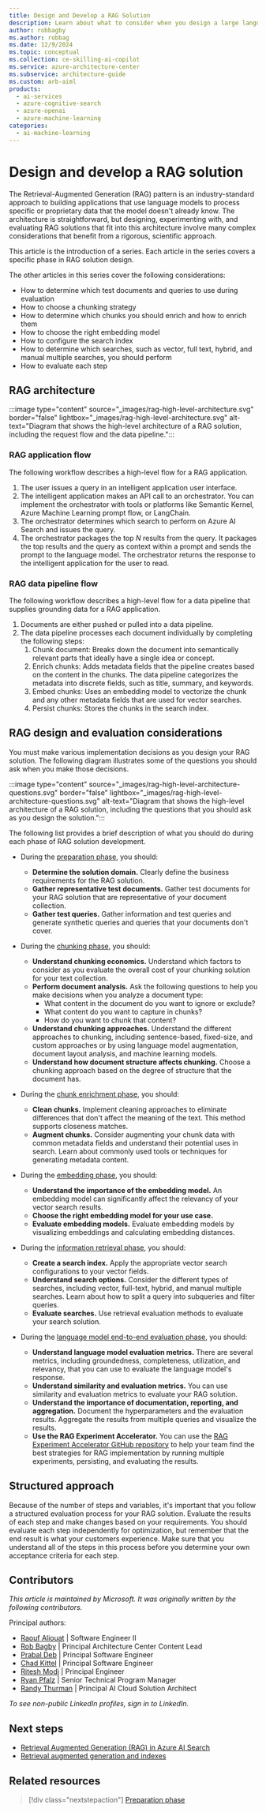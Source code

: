 ```yaml
---
title: Design and Develop a RAG Solution
description: Learn about what to consider when you design a large language model RAG solution, including each step of the development process and how to evaluate those steps.
author: robbagby
ms.author: robbag
ms.date: 12/9/2024
ms.topic: conceptual
ms.collection: ce-skilling-ai-copilot  
ms.service: azure-architecture-center
ms.subservice: architecture-guide
ms.custom: arb-aiml
products:
  - ai-services
  - azure-cognitive-search
  - azure-openai
  - azure-machine-learning
categories:
  - ai-machine-learning
---
```


# Design and develop a RAG solution

The Retrieval-Augmented Generation (RAG) pattern is an industry-standard approach to building applications that use language models to process specific or proprietary data that the model doesn't already know. The architecture is straightforward, but designing, experimenting with, and evaluating RAG solutions that fit into this architecture involve many complex considerations that benefit from a rigorous, scientific approach.

This article is the introduction of a series. Each article in the series covers a specific phase in RAG solution design.

The other articles in this series cover the following considerations:

- How to determine which test documents and queries to use during evaluation
- How to choose a chunking strategy
- How to determine which chunks you should enrich and how to enrich them
- How to choose the right embedding model
- How to configure the search index
- How to determine which searches, such as vector, full text, hybrid, and manual multiple searches, you should perform
- How to evaluate each step

## RAG architecture

:::image type="content" source="_images/rag-high-level-architecture.svg" border="false" lightbox="_images/rag-high-level-architecture.svg" alt-text="Diagram that shows the high-level architecture of a RAG solution, including the request flow and the data pipeline.":::

### RAG application flow

The following workflow describes a high-level flow for a RAG application.

1. The user issues a query in an intelligent application user interface.
1. The intelligent application makes an API call to an orchestrator. You can implement the orchestrator with tools or platforms like Semantic Kernel, Azure Machine Learning prompt flow, or LangChain.
1. The orchestrator determines which search to perform on Azure AI Search and issues the query.
1. The orchestrator packages the top *N* results from the query. It packages the top results and the query as context within a prompt and sends the prompt to the language model. The orchestrator returns the response to the intelligent application for the user to read.

### RAG data pipeline flow

The following workflow describes a high-level flow for a data pipeline that supplies grounding data for a RAG application.

1. Documents are either pushed or pulled into a data pipeline.
1. The data pipeline processes each document individually by completing the following steps:
    1. Chunk document: Breaks down the document into semantically relevant parts that ideally have a single idea or concept.
    1. Enrich chunks: Adds metadata fields that the pipeline creates based on the content in the chunks. The data pipeline categorizes the metadata into discrete fields, such as title, summary, and keywords.
    1. Embed chunks: Uses an embedding model to vectorize the chunk and any other metadata fields that are used for vector searches.
    1. Persist chunks: Stores the chunks in the search index.

## RAG design and evaluation considerations

You must make various implementation decisions as you design your RAG solution. The following diagram illustrates some of the questions you should ask when you make those decisions.

:::image type="content" source="_images/rag-high-level-architecture-questions.svg" border="false" lightbox="_images/rag-high-level-architecture-questions.svg" alt-text="Diagram that shows the high-level architecture of a RAG solution, including the questions that you should ask as you design the solution.":::

The following list provides a brief description of what you should do during each phase of RAG solution development.

- During the [preparation phase](./rag-preparation-phase.md), you should:

   - **Determine the solution domain.** Clearly define the business requirements for the RAG solution.
   - **Gather representative test documents.** Gather test documents for your RAG solution that are representative of your document collection.
   - **Gather test queries.** Gather information and test queries and generate synthetic queries and queries that your documents don't cover.
   
- During the [chunking phase](./rag-chunking-phase.yml), you should:

   - **Understand chunking economics.** Understand which factors to consider as you evaluate the overall cost of your chunking solution for your text collection.
   - **Perform document analysis.** Ask the following questions to help you make decisions when you analyze a document type:
      - What content in the document do you want to ignore or exclude?
      - What content do you want to capture in chunks?
      - How do you want to chunk that content?
   - **Understand chunking approaches.** Understand the different approaches to chunking, including sentence-based, fixed-size, and custom approaches or by using language model augmentation, document layout analysis, and machine learning models.
   - **Understand how document structure affects chunking.** Choose a chunking approach based on the degree of structure that the document has.

- During the [chunk enrichment phase](./rag-enrichment-phase.yml), you should:

   - **Clean chunks.** Implement cleaning approaches to eliminate differences that don't affect the meaning of the text. This method supports closeness matches.
   - **Augment chunks.** Consider augmenting your chunk data with common metadata fields and understand their potential uses in search. Learn about commonly used tools or techniques for generating metadata content.

- During the [embedding phase](./rag-generate-embeddings.yml), you should:

   - **Understand the importance of the embedding model.** An embedding model can significantly affect the relevancy of your vector search results.
   - **Choose the right embedding model for your use case.**
   - **Evaluate embedding models.** Evaluate embedding models by visualizing embeddings and calculating embedding distances.

- During the [information retrieval phase](./rag-information-retrieval.yml), you should:

   - **Create a search index.** Apply the appropriate vector search configurations to your vector fields.
   - **Understand search options.** Consider the different types of searches, including vector, full-text, hybrid, and manual multiple searches. Learn about how to split a query into subqueries and filter queries.
   - **Evaluate searches.** Use retrieval evaluation methods to evaluate your search solution.

- During the [language model end-to-end evaluation phase](./rag-llm-evaluation-phase.yml), you should:

   - **Understand language model evaluation metrics.** There are several metrics, including groundedness, completeness, utilization, and relevancy, that you can use to evaluate the language model's response.
   - **Understand similarity and evaluation metrics.** You can use similarity and evaluation metrics to evaluate your RAG solution.
   - **Understand the importance of documentation, reporting, and aggregation.** Document the hyperparameters and the evaluation results. Aggregate the results from multiple queries and visualize the results.
   - **Use the RAG Experiment Accelerator.** You can use the [RAG Experiment Accelerator GitHub repository](https://github.com/microsoft/rag-experiment-accelerator) to help your team find the best strategies for RAG implementation by running multiple experiments, persisting, and evaluating the results.

## Structured approach

Because of the number of steps and variables, it's important that you follow a structured evaluation process for your RAG solution. Evaluate the results of each step and make changes based on your requirements. You should evaluate each step independently for optimization, but remember that the end result is what your customers experience. Make sure that you understand all of the steps in this process before you determine your own acceptance criteria for each step.

## Contributors

*This article is maintained by Microsoft. It was originally written by the following contributors.*

Principal authors:

- [Raouf Aliouat](https://www.linkedin.com/in/raouf-aliouat/) | Software Engineer II
- [Rob Bagby](https://www.linkedin.com/in/robbagby/) | Principal Architecture Center Content Lead
- [Prabal Deb](https://www.linkedin.com/in/prabaldeb/) | Principal Software Engineer
- [Chad Kittel](https://www.linkedin.com/in/chadkittel/) | Principal Software Engineer
- [Ritesh Modi](https://www.linkedin.com/in/ritesh-modi/) | Principal Engineer
- [Ryan Pfalz](https://www.linkedin.com/in/ryanpfalz/) | Senior Technical Program Manager
- [Randy Thurman](https://www.linkedin.com/in/randy-thurman-2917549/) | Principal AI Cloud Solution Architect

*To see non-public LinkedIn profiles, sign in to LinkedIn.*

## Next steps

- [Retrieval Augmented Generation (RAG) in Azure AI Search](/azure/search/retrieval-augmented-generation-overview)
- [Retrieval augmented generation and indexes](/azure/ai-studio/concepts/retrieval-augmented-generation)

## Related resources

> [!div class="nextstepaction"]
> [Preparation phase](./rag-preparation-phase.md)

